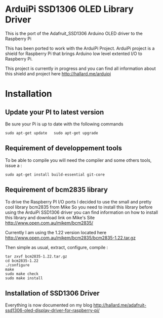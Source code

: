 ArduiPi SSD1306 OLED Library Driver
===================================

This is the port of the Adafruit_SSD1306 Arduino OLED driver to the Raspberry Pi

This has been ported to work with the ArduiPi Project. ArduiPi project is a shield for Raspberry Pi that brings Arduino low level extented I/O to Raspberry Pi.

This project is currently in progress and you can find all information about this shield and project here http://hallard.me/arduipi

Installation
============

Update your PI to latest version
--------------------------------

Be sure your Pi is up to date with the following commands

`sudo apt-get update  
sudo apt-get upgrade`

Requirement of developpement tools
----------------------------------

To be able to compile you will need the compiler and some others tools, issue a :

`sudo apt-get install build-essential git-core`

Requirement of bcm2835 library
------------------------------

To drive the Raspberry PI I/O ports I decided to use the small and pretty cool library bcm2835 from Mike
So you need to install this library before using the ArduiPi SSD1306 driver
you can find information on how to install this library and download link on Mike's Site
http://www.open.com.au/mikem/bcm2835/

Currently I am using the 1.22 version located here
http://www.open.com.au/mikem/bcm2835/bcm2835-1.22.tar.gz

Then simple as usual, extract, configure, compile :

`tar zxvf bcm2835-1.22.tar.gz`    
`cd bcm2835-1.22`     
`./configure`    
`make`   
`sudo make check`    
`sudo make install`   

Installation of SSD1306 Driver
------------------------------

Everything is now documented on my blog
http://hallard.me/adafruit-ssd1306-oled-display-driver-for-raspberry-pi/






